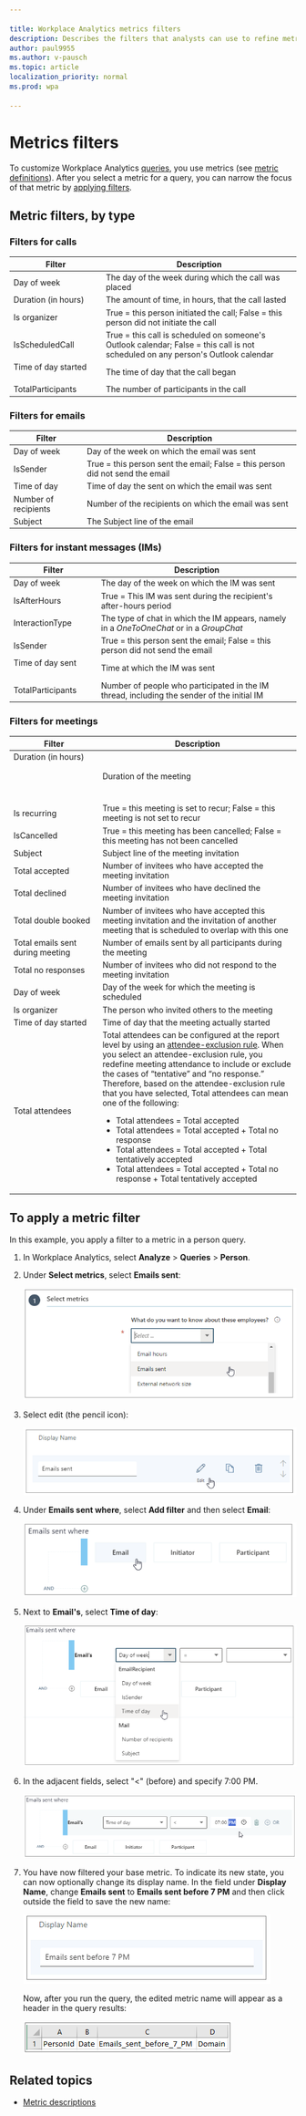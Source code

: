 ```yaml
---

title: Workplace Analytics metrics filters 
description: Describes the filters that analysts can use to refine metrics in queries 
author: paul9955
ms.author: v-pausch
ms.topic: article
localization_priority: normal 
ms.prod: wpa

---
```


# Metrics filters

To customize Workplace Analytics [queries](../tutorials/query-basics.md), you use metrics (see [metric definitions](metric-definitions.md)). After you select a metric for a query, you can narrow the focus of that metric by [applying filters](#to-apply-a-metric-filter). 

## Metric filters, by type

### Filters for calls

| Filter | Description |
| ------ | ----------- |
| Day of week | The day of the week during which the call was placed | 
| Duration (in hours)  | The amount of time, in hours, that the call lasted | 
| Is organizer  | True = this person initiated the call; False = this person did not initiate the call | 
| IsScheduledCall  | True = this call is scheduled on someone's Outlook calendar; False = this call is not scheduled on any person's Outlook calendar | 
| Time of day started &nbsp; &nbsp; &nbsp; &nbsp; &nbsp; &nbsp; &nbsp; &nbsp; &nbsp; &nbsp; &nbsp; &nbsp; &nbsp;  | The time of day that the call began | 
| TotalParticipants  | The number of participants in the call | 

### Filters for emails

| Filter | Description |
| ------ | ----------- |
| Day of week | Day of the week on which the email was sent | 
| IsSender | True = this person sent the email; False = this person did not send the email | 
| Time of day | Time of day the sent on which the email was sent | 
| Number of recipients | Number of the recipients on which the email was sent | 
| Subject | The Subject line of the email | 

### Filters for instant messages (IMs)

| Filter | Description |
| ------ | ----------- |
| Day of week  | The day of the week on which the IM was sent | 
| IsAfterHours | True = This IM was sent during  the recipient's after-hours period | 
| InteractionType | The type of chat in which the IM appears, namely in a _OneToOneChat_ or in a  _GroupChat_ | 
| IsSender | True = this person sent the email; False = this person did not send the email | 
| Time of day sent &nbsp; &nbsp; &nbsp; &nbsp; &nbsp; &nbsp; &nbsp; &nbsp; | Time at which the IM was sent | 
| TotalParticipants | Number of people who participated in the IM thread, including the sender of the initial IM | 

### Filters for meetings 

| Filter | Description |
| ------ | ----------- |
| Duration (in hours) &nbsp; &nbsp; &nbsp; &nbsp; &nbsp; &nbsp; &nbsp; &nbsp; &nbsp; &nbsp; &nbsp; &nbsp; &nbsp; &nbsp; &nbsp; &nbsp; &nbsp; &nbsp; &nbsp; &nbsp; &nbsp; &nbsp; &nbsp; &nbsp; &nbsp; &nbsp; &nbsp; &nbsp; &nbsp; &nbsp; &nbsp; &nbsp; &nbsp; &nbsp; &nbsp; &nbsp; &nbsp; &nbsp; &nbsp; &nbsp; &nbsp; &nbsp; &nbsp; &nbsp; &nbsp; &nbsp; &nbsp; &nbsp; &nbsp; &nbsp; &nbsp; &nbsp; &nbsp; &nbsp; &nbsp; &nbsp; &nbsp; &nbsp; &nbsp; &nbsp; &nbsp; &nbsp; &nbsp; &nbsp; &nbsp; &nbsp; &nbsp; &nbsp; &nbsp; &nbsp; &nbsp; &nbsp; &nbsp; &nbsp; | Duration of the meeting | 
| Is recurring | True = this meeting is set to recur; False = this meeting is not set to recur | 
| IsCancelled   | True = this meeting has been cancelled; False = this meeting has not been cancelled | 
| Subject         | Subject line of the meeting invitation | 
| Total accepted  | Number of invitees who have accepted the meeting invitation | 
| Total declined  | Number of invitees who have declined the meeting invitation | 
| Total double booked  | Number of invitees who have accepted this meeting invitation and the invitation of another meeting that is scheduled to overlap with this one | 
| Total emails sent during meeting   | Number of emails sent by all participants during the meeting | 
| Total no responses   | Number of invitees who did not respond to the meeting invitation | 
| Day of week   | Day of the week for which the meeting is scheduled | 
| Is organizer   | The person who invited others to the meeting | 
| Time of day started   | Time of day that the meeting actually started | 
| Total attendees   | Total attendees can be configured at the report level by using an [attendee-exclusion rule](../tutorials/attendee-exclusion-rules.md). When you select an attendee-exclusion rule, you redefine meeting attendance to include or exclude the cases of “tentative” and “no response.” Therefore, based on the attendee-exclusion rule that you have selected, Total attendees can mean one of the following: <br> <ul> <li>Total attendees = Total accepted </li> <li>Total attendees = Total accepted + Total no response </li> <li>Total attendees = Total accepted + Total tentatively accepted </li> <li>Total attendees = Total accepted + Total no response + Total tentatively accepted </li> </ul> | 

<!-- Still need in this table: MeetingResources  -->



## To apply a metric filter

In this example, you apply a filter to a metric in a person query.

1. In Workplace Analytics, select **Analyze** > **Queries** > **Person**.

2. Under **Select metrics**, select **Emails sent**:
   
   ![Select emails sent](../images/wpa/use/emails-sent.png)

3. Select edit (the pencil icon):

   ![Select pencil to edit](../images/wpa/use/emails-sent-edit-pencil.png)

4. Under **Emails sent where**, select **Add filter** and then select **Email**:

   ![Select email](../images/wpa/use/add-filter-email.png)

5. Next to **Email's**, select **Time of day**:

   ![Select time of day](../images/wpa/use/email-sent-time-of-day.png)

6. In the adjacent fields, select "<" (before) and specify 7:00 PM. 

   ![Sent before 7:00 PM](../images/wpa/use/sent-before-7pm.png)

7. You have now filtered your base metric. To indicate its new state, you can now optionally change its display name. In the field under **Display Name**, change **Emails sent** to **Emails sent before 7 PM** and then click outside the field to save the new name:

   ![Edited metric name](../images/wpa/use/edit-metric-name.png)

   Now, after you run the query, the edited metric name will appear as a header in the query results: 

      ![Edited metric name](../images/wpa/use/edited-metric-name.png)

## Related topics

* [Metric descriptions](metric-definitions.md)
